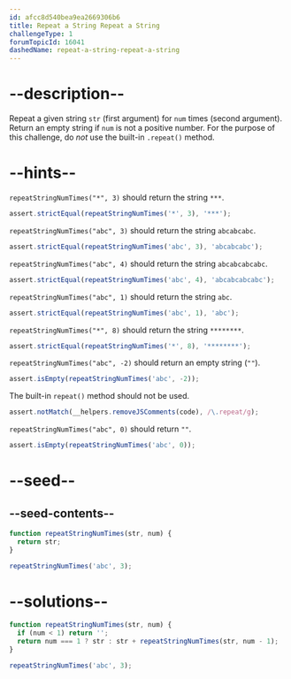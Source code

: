 ```yaml
---
id: afcc8d540bea9ea2669306b6
title: Repeat a String Repeat a String
challengeType: 1
forumTopicId: 16041
dashedName: repeat-a-string-repeat-a-string
---
```


# --description--

Repeat a given string `str` (first argument) for `num` times (second argument). Return an empty string if `num` is not a positive number. For the purpose of this challenge, do _not_ use the built-in `.repeat()` method.

# --hints--

`repeatStringNumTimes("*", 3)` should return the string `***`.

```js
assert.strictEqual(repeatStringNumTimes('*', 3), '***');
```

`repeatStringNumTimes("abc", 3)` should return the string `abcabcabc`.

```js
assert.strictEqual(repeatStringNumTimes('abc', 3), 'abcabcabc');
```

`repeatStringNumTimes("abc", 4)` should return the string `abcabcabcabc`.

```js
assert.strictEqual(repeatStringNumTimes('abc', 4), 'abcabcabcabc');
```

`repeatStringNumTimes("abc", 1)` should return the string `abc`.

```js
assert.strictEqual(repeatStringNumTimes('abc', 1), 'abc');
```

`repeatStringNumTimes("*", 8)` should return the string `********`.

```js
assert.strictEqual(repeatStringNumTimes('*', 8), '********');
```

`repeatStringNumTimes("abc", -2)` should return an empty string (`""`).

```js
assert.isEmpty(repeatStringNumTimes('abc', -2));
```

The built-in `repeat()` method should not be used.

```js
assert.notMatch(__helpers.removeJSComments(code), /\.repeat/g);
```

`repeatStringNumTimes("abc", 0)` should return `""`.

```js
assert.isEmpty(repeatStringNumTimes('abc', 0));
```

# --seed--

## --seed-contents--

```js
function repeatStringNumTimes(str, num) {
  return str;
}

repeatStringNumTimes('abc', 3);
```

# --solutions--

```js
function repeatStringNumTimes(str, num) {
  if (num < 1) return '';
  return num === 1 ? str : str + repeatStringNumTimes(str, num - 1);
}

repeatStringNumTimes('abc', 3);
```
